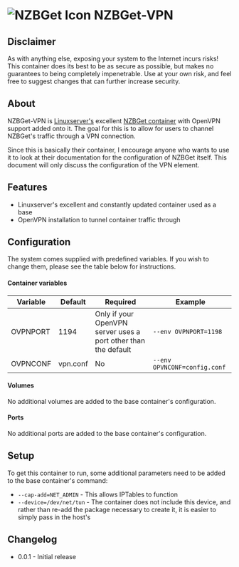 # ![NZBGet Icon](https://bitbucket.org/Gethec/nzbget-vpn/raw/master/resources/nzbget-small.png) NZBGet-VPN

## Disclaimer
As with anything else, exposing your system to the Internet incurs risks!  This container does its best to be as secure as possible, but makes no guarantees to being completely impenetrable.  Use at your own risk, and feel free to suggest changes that can further increase security.

## About
NZBGet-VPN is [Linuxserver's](https://www.linuxserver.io/) excellent [NZBGet container](https://github.com/linuxserver/docker-nzbget) with OpenVPN support added onto it.  The goal for this is to allow for users to channel NZBGet's traffic through a VPN connection.

Since this is basically their container, I encourage anyone who wants to use it to look at their documentation for the configuration of NZBGet itself.  This document will only discuss the configuration of the VPN element.

## Features
* Linuxserver's excellent and constantly updated container used as a base
* OpenVPN installation to tunnel container traffic through

## Configuration
The system comes supplied with predefined variables.  If you wish to change them, please see the table below for instructions. 

#### Container variables
| Variable | Default | Required | Example |
|----------|---------|----------|---------|
| OVPNPORT | 1194 | Only if your OpenVPN server uses a port other than the default |  `--env OVPNPORT=1198` |
| OVPNCONF | vpn.conf | No | `--env OPVNCONF=config.conf` |


#### Volumes
No additional volumes are added to the base container's configuration.

#### Ports
No additional ports are added to the base container's configuration.

## Setup
To get this container to run, some additional parameters need to be added to the base container's command:
*  `--cap-add=NET_ADMIN` - This allows IPTables to function
*  `--device=/dev/net/tun` - The container does not include this device, and rather than re-add the package necessary to create it, it is easier to simply pass in the host's

## Changelog
* 0.0.1 - Initial release

